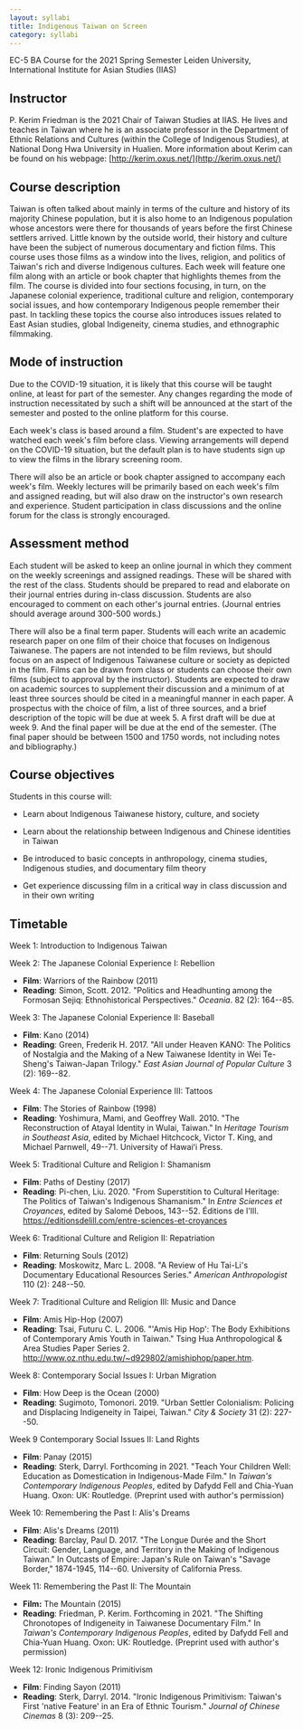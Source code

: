 ```yaml
---
layout: syllabi
title: Indigenous Taiwan on Screen
category: syllabi
---
```


EC-5 BA Course for the 2021 Spring Semester
Leiden University, International Institute for Asian Studies (IIAS) 

## Instructor

P. Kerim Friedman is the 2021 Chair of Taiwan Studies at IIAS. He lives and teaches in Taiwan where he is an associate professor in the Department of Ethnic Relations and Cultures (within the College of Indigenous Studies), at National Dong Hwa University in Hualien. More information about Kerim can be found on his webpage: [http://kerim.oxus.net/](http://kerim.oxus.net/)

## Course description

Taiwan is often talked about mainly in terms of the culture and history of its majority Chinese population, but it is also home to an Indigenous population whose ancestors were there for thousands of years before the first Chinese settlers arrived. Little known by the outside world, their history and culture have been the subject of numerous documentary and fiction films. This course uses those films as a window into the lives, religion, and politics of Taiwan's rich and diverse Indigenous cultures. Each week will feature one film along with an article or book chapter that highlights themes from the film. The course is divided into four sections focusing, in turn, on the Japanese colonial experience, traditional culture and religion, contemporary social issues, and how contemporary Indigenous people remember their past. In tackling these topics the course also introduces issues related to East Asian studies, global Indigeneity, cinema studies, and ethnographic filmmaking.

## Mode of instruction

Due to the COVID-19 situation, it is likely that this course will be taught online, at least for part of the semester. Any changes regarding the mode of instruction necessitated by such a shift will be announced at the start of the semester and posted to the online platform for this course.

Each week's class is based around a film. Student's are expected to have watched each week's film before class. Viewing arrangements will depend on the COVID-19 situation, but the default plan is to have students sign up to view the films in the library screening room.

There will also be an article or book chapter assigned to accompany each week's film. Weekly lectures will be primarily based on each week's film and assigned reading, but will also draw on the instructor's own research and experience. Student participation in class discussions and the online forum for the class is strongly encouraged.

## Assessment method

Each student will be asked to keep an online journal in which they comment on the weekly screenings and assigned readings. These will be shared with the rest of the class. Students should be prepared to read and elaborate on their journal entries during in-class discussion. Students are also encouraged to comment on each other's journal entries. (Journal entries should average around 300-500 words.)

There will also be a final term paper. Students will each write an academic research paper on one film of their choice that focuses on Indigenous Taiwanese. The papers are not intended to be film reviews, but should focus on an aspect of Indigenous Taiwanese culture or society as depicted in the film. Films can be drawn from class or students can choose their own films (subject to approval by the instructor). Students are expected to draw on academic sources to supplement their discussion and a minimum of at least three sources should be cited in a meaningful manner in each paper. A prospectus with the choice of film, a list of three sources, and a brief description of the topic will be due at week 5. A first draft will be due at week 9. And the final paper will be due at the end of the semester. (The final paper should be between 1500 and 1750 words, not including notes and bibliography.)

## Course objectives

Students in this course will:

-   Learn about Indigenous Taiwanese history, culture, and society

-   Learn about the relationship between Indigenous and Chinese identities in Taiwan

-   Be introduced to basic concepts in anthropology, cinema studies, Indigenous studies, and documentary film theory

-   Get experience discussing film in a critical way in class discussion and in their own writing

## Timetable

Week 1: Introduction to Indigenous Taiwan

Week 2: The Japanese Colonial Experience I: Rebellion

-  **Film**: Warriors of the Rainbow (2011)
-  **Reading**: Simon, Scott. 2012. "Politics and Headhunting among the Formosan Sejiq: Ethnohistorical Perspectives." *Oceania*. 82 (2): 164--85.

Week 3: The Japanese Colonial Experience II: Baseball

-  **Film**: Kano (2014)
-  **Reading**: Green, Frederik H. 2017. "All under Heaven KANO: The Politics of Nostalgia and the Making of a New Taiwanese Identity in Wei Te-Sheng's Taiwan-Japan Trilogy." *East Asian Journal of Popular Culture* 3 (2): 169--82.

Week 4: The Japanese Colonial Experience III: Tattoos

-  **Film**: The Stories of Rainbow (1998)
-  **Reading**: Yoshimura, Mami, and Geoffrey Wall. 2010. "The Reconstruction of Atayal Identity in Wulai, Taiwan." In *Heritage Tourism in Southeast Asia*, edited by Michael Hitchcock, Victor T. King, and Michael Parnwell, 49--71. University of Hawaiʻi Press.

Week 5: Traditional Culture and Religion I: Shamanism

-  **Film**: Paths of Destiny (2017)
-  **Reading**: Pi-chen, Liu. 2020. "From Superstition to Cultural Heritage: The Politics of Taiwan's Indigenous Shamanism." In *Entre Sciences et Croyances*, edited by Salomé Deboos, 143--52. Éditions de l'Ill. <https://editionsdelill.com/entre-sciences-et-croyances>

Week 6: Traditional Culture and Religion II: Repatriation

-  **Film**: Returning Souls (2012)
-  **Reading**: Moskowitz, Marc L. 2008. "A Review of Hu Tai-Li's Documentary Educational Resources Series." *American Anthropologist* 110 (2): 248--50.

Week 7: Traditional Culture and Religion III: Music and Dance

-  **Film**: Amis Hip-Hop (2007)
-  **Reading**: Tsai, Futuru C. L. 2006. "'Amis Hip Hop': The Body Exhibitions of Contemporary Amis Youth in Taiwan." Tsing Hua Anthropological & Area Studies Paper Series 2. <http://www.oz.nthu.edu.tw/~d929802/amishiphop/paper.htm>.

Week 8: Contemporary Social Issues I: Urban Migration

-  **Film**: How Deep is the Ocean (2000)
-  **Reading**: Sugimoto, Tomonori. 2019. "Urban Settler Colonialism: Policing and Displacing Indigeneity in Taipei, Taiwan." *City & Society* 31 (2): 227--50.

Week 9 Contemporary Social Issues II: Land Rights

-  **Film**: Panay (2015)
-  **Reading**: Sterk, Darryl. Forthcoming in 2021. "Teach Your Children Well: Education as Domestication in Indigenous-Made Film." In *Taiwan's Contemporary Indigenous Peoples*, edited by Dafydd Fell and Chia-Yuan Huang. Oxon: UK: Routledge. (Preprint used with author's permission)

Week 10: Remembering the Past I: Alis's Dreams

-  **Film**: Alis's Dreams (2011)
-  **Reading**: Barclay, Paul D. 2017. "The Longue Durée and the Short Circuit: Gender, Language, and Territory in the Making of Indigenous Taiwan." In Outcasts of Empire: Japan's Rule on Taiwan's "Savage Border," 1874-1945, 114--60. University of California Press.

Week 11: Remembering the Past II: The Mountain

-  **Film:** The Mountain (2015)
-  **Reading**: Friedman, P. Kerim. Forthcoming in 2021. "The Shifting Chronotopes of Indigeneity in Taiwanese Documentary Film." In *Taiwan's Contemporary Indigenous Peoples*, edited by Dafydd Fell and Chia-Yuan Huang. Oxon: UK: Routledge. (Preprint used with author's permission)

Week 12: Ironic Indigenous Primitivism

-  **Film**: Finding Sayon (2011)
-  **Reading**: Sterk, Darryl. 2014. "Ironic Indigenous Primitivism: Taiwan's First 'native Feature' in an Era of Ethnic Tourism." *Journal of Chinese Cinemas* 8 (3): 209--25.
